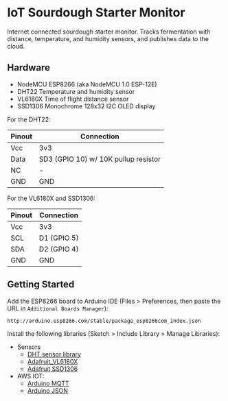 # IoT Sourdough Starter Monitor

Internet connected sourdough starter monitor. Tracks fermentation with distance, temperature, and humidity sensors, and publishes data to the cloud.

## Hardware

- NodeMCU ESP8266 (aka NodeMCU 1.0 ESP-12E)
- DHT22 Temperature and humidity sensor
- VL6180X Time of flight distance sensor
- SSD1306 Monochrome 128x32 I2C OLED display

For the DHT22:

| Pinout | Connection |
|---|---|
| Vcc | 3v3 |
| Data | SD3 (GPIO 10) w/ 10K pullup resistor |
| NC | - |
| GND | GND |

For the VL6180X and SSD1306:

| Pinout | Connection |
|---|---|
| Vcc | 3v3 |
| SCL | D1 (GPIO 5) |
| SDA | D2 (GPIO 4) |
| GND | GND |

## Getting Started

Add the ESP8266 board to Arduino IDE (Files > Preferences, then paste the URL in `Additional Boards Manager`):

```
http://arduino.esp8266.com/stable/package_esp8266com_index.json
```

Install the following libraries (Sketch > Include Library > Manage Libraries):

- Sensors
    - [DHT sensor library](https://github.com/adafruit/DHT-sensor-library)
    - [Adafruit_VL6180X](https://github.com/adafruit/Adafruit_VL6180X)
    - [Adafruit SSD1306](https://github.com/adafruit/Adafruit_SSD1306)
- AWS IOT:
    - [Arduino MQTT](https://github.com/256dpi/arduino-mqtt)
    - [Arduino JSON](https://github.com/bblanchon/ArduinoJson)
